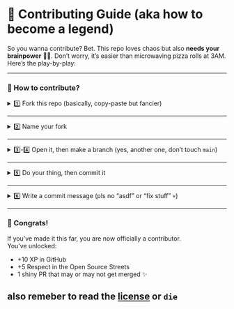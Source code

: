 # 🍕 Contributing Guide (aka how to become a legend)

So you wanna contribute? Bet. This repo loves chaos but also **needs your brainpower** 🧠✨. Don’t worry, it’s easier than microwaving pizza rolls at 3AM. Here’s the play-by-play:  

---

### 🥞 How to contribute?

<details>
<summary>1️⃣ Fork this repo (basically, copy-paste but fancier)</summary>

So yeah… click the big fork button.  
Think of it as cloning yourself but with less moral consequences.  

<img width="579" height="119" alt="step1" src="https://github.com/user-attachments/assets/06a8f28e-a7c7-4a0c-a46b-96b9f14ab209" />

</details>

---

<details>
<summary>2️⃣ Name your fork</summary>

Go wild. Call it `my-epic-fork`, `project-but-better`, or `pls-work-this-time`.  
Naming is free therapy.  

<img width="917" height="559" alt="step2" src="https://github.com/user-attachments/assets/24705939-cd14-4c62-a831-9b8c2d598e51" />

</details>

---

<details>
<summary>3️⃣-4️⃣ Open it, then make a branch (yes, another one, don’t touch <code>main</code>)</summary>

- Never mess with `main` unless you like explosions 💥.  
- Branch = your personal sandbox. Do whatever. Break stuff.  
- Name it something descriptive like `fix-bug`, `add-feature`, or `make-it-pretty`.  

<img width="409" height="148" alt="step3" src="https://github.com/user-attachments/assets/340cfd6a-19c4-4a94-8ab3-c665413d20b2" />

<br><br>

<img width="330" height="269" alt="step3b" src="https://github.com/user-attachments/assets/f104fd4c-5221-417a-9eda-79d93af72a14" />

<br><br>

<img width="1319" height="297" alt="step4" src="https://github.com/user-attachments/assets/98dc4f33-fb3c-4d88-a579-46d5b13602db" />

</details>

---

<details>
<summary>5️⃣ Do your thing, then commit it</summary>

Code, docs, memes, random ASCII art—whatever this repo needs.  
Then smash that green button like it owes you money.  

<img width="928" height="153" alt="step5" src="https://github.com/user-attachments/assets/90079744-2382-43d7-890d-a680719bbf49" />

</details>

---

<details>
<summary>6️⃣ Write a commit message (pls no “asdf” or “fix stuff” 💀)</summary>

✨Tips for good commit messages✨  
- ✅ `fix: removed bug that caused app to explode`  
- ❌ `pls work`  
- ❌ `aaaaaaaaaaaaa`  

Then click submit and **pray to the GitHub gods** 🙏  

<img width="927" height="532" alt="step6" src="https://github.com/user-attachments/assets/b4e8cf5b-8a2e-446f-9742-196833827d36" />

</details>

---

### 🎉 Congrats!
If you’ve made it this far, you are now officially a contributor.  
You’ve unlocked:  
- +10 XP in GitHub  
- +5 Respect in the Open Source Streets  
- 1 shiny PR that may or may not get merged ✨

## also remeber to read the [license](https://github.com/aserdevyt/ash-shell/blob/main/LICENSE) or `die`
